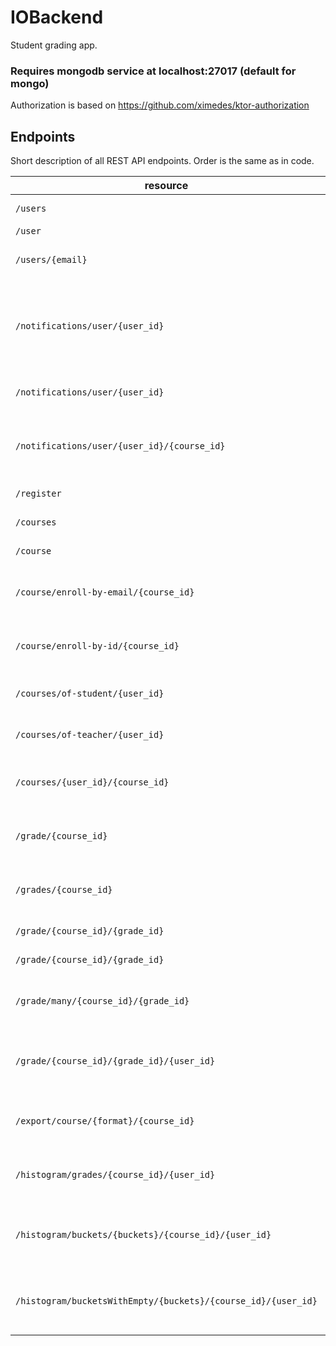 # IOBackend

Student grading app.

### Requires mongodb service at localhost:27017 (default for mongo)

Authorization is based on https://github.com/ximedes/ktor-authorization

## Endpoints

Short description of all REST API endpoints. Order is the same as in code.

| resource                                                      | verb   | roles                                  | description                                                 | object structure                                                         |
|---------------------------------------------------------------|--------|----------------------------------------|-------------------------------------------------------------|--------------------------------------------------------------------------|
| `/users`                                                      | GET    | admin                                  | returns all users                                           | list of [user](/misc/exampleUser.json)                                   |
| `/user`                                                       | POST   | admin                                  | adds user                                                   | [user](/misc/exampleUser.json)                                           |
| `/users/{email}`                                              | GET    | admin, matched by email                | gets user                                                   | [user](/misc/exampleUser.json)                                           |
| `/notifications/user/{user_id}`                               | GET    | admin, matched by id                   | returns notifications of a student, sorted oldest to newest | list of: [notification](/misc/exampleNotification.json)                  |
| `/notifications/user/{user_id}`                               | DELETE | admin, matched by id                   | clears notifications of a student                           | ---                                                                      |
| `/notifications/user/{user_id}/{course_id}`                   | DELETE | admin, matched by id                   | clears notifications from given course of a student         | ---                                                                      |
| `/register`                                                   | POST   | no authentication                      | adds user                                                   | [user](/misc/exampleUser.json)                                           |
| `/courses`                                                    | GET    | any authenticated                      | returns all courses                                         | list of [course](/misc/exampleCourseFromFront.json)                      |
| `/course`                                                     | POST   | admin, teacher                         | adds course                                                 | [course](/misc/exampleCourseFromFront.json)                              |
| `/course/enroll-by-email/{course_id}`                         | POST   | admin, teacher                         | adds user's id to appropriate list                          | user's email (string)                                                    |
| `/course/enroll-by-id/{course_id}`                            | POST   | admin, teacher, student                | adds student's id to list of students                       | student's id (string)                                                    |
| `/courses/of-student/{user_id}`                               | GET    | admin, teacher, matched by id          | returns courses of a student                                | list of:  [course](/misc/exampleCourseFromFront.json)                    |
| `/courses/of-teacher/{user_id}`                               | GET    | admin, teacher, matched by id          | returns courses of a teacher                                | list of:  [course](/misc/exampleCourseFromFront.json)                    |
| `/courses/{user_id}/{course_id}`                              | GET    | admin, teacher, matched by user_id     | returns course                                              | [course](/misc/exampleCourseFromFront.json)                              |
| `/grade/{course_id}`                                          | POST   | admin, teacher                         | adds new grade to grade model                               | [grade](/misc/exampleGrade.json)                                         |
| `/grades/{course_id}`                                         | POST   | admin, teacher                         | adds new grades to grade model                              | list of: [grade](/misc/exampleGrade.json)                                |
| `/grade/{course_id}/{grade_id}`                               | POST   | admin, teacher                         | updates grade                                               | [grade](/misc/exampleGrade.json)                                         |
| `/grade/{course_id}/{grade_id}`                               | DELETE | admin, teacher                         | deletes grade                                               | [grade](/misc/exampleGrade.json)                                         |
| `/grade/many/{course_id}/{grade_id}`                          | POST   | admin, teacher                         | updates multiple students' grades                           | map from [user_id](/misc/exampleUser.json) to int                        |
| `/grade/{course_id}/{grade_id}/{user_id}`                     | POST   | admin, teacher                         | updates student's grade, creates a notification             | int                                                                      |
| `/export/course/{format}/{course_id}`                         | GET    | admin, teacher                         | exports data to csv or xls format                           | binary content of a file                                                 |
| `/histogram/grades/{course_id}/{user_id}`                     | GET    | admin, teacher, student, matched by id | returns sorted list of points                               | map from gradeID to [gradeHistogram](/misc/exampleGradeHistogram.json)   |
| `/histogram/buckets/{buckets}/{course_id}/{user_id}`          | GET    | admin, teacher, student, matched by id | returns list of buckets of approx. length of {buckets}      | map from gradeID to [bucketHistogram](/misc/exampleBucketHistogram.json) |
| `/histogram/bucketsWithEmpty/{buckets}/{course_id}/{user_id}` | GET    | admin, teacher, student, matched by id | same as above, but includes empty buckets                   | map from gradeID to [bucketHistogram](/misc/exampleBucketHistogram.json) |

